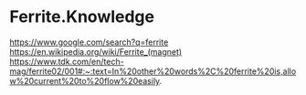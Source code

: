 # Ferrite.Knowledge
https://www.google.com/search?q=ferrite https://en.wikipedia.org/wiki/Ferrite_(magnet) https://www.tdk.com/en/tech-mag/ferrite02/001#:~:text=In%20other%20words%2C%20ferrite%20is,allow%20current%20to%20flow%20easily.
